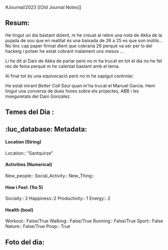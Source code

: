 #Journal/2023 
[[Old Journal Notes]]
## Resum: 
He tingut un dia bastant dolent, m he creuat al rebre una nota de Akka de la pujada de sou que en realitat és una baixada de 26 a 25 es que son inútils... No tinc cap paper firmat dient que cobraria 26 perquè va ser per lo del hackeig i potser he estat cobrant malament uns mesos ... 

Li he dit al Dani de Akka de parlar però no m ha trucat en tot el dia  no he fet res de feina perquè m he calentat bastant amb el tema. 

Al final tot és una equivocació però no m he sapigut controlar. 

He estat mirant _Better Call Saul_ quan m'ha trucat el Manuel García. Hem tingut una conversa de dues hores sobre els projectes, ABB i les inseguretats del Dani González.

## Temes del Dia :


## :luc_database:  Metadata: 
#### Location (String)
Location:: "Santquirze"

#### Activities (Numerical)
New_people::
Social_Activity:: 
New_Thing::

#### How i Feel:  (1to 5)
Socially:: 2
Happiness::2
Productivity:: 1
Energy:: 2

#### Health (bool)
Workout:: False/True
Walking:: False/True
Running:: False/True
Sport:: False
Nature:: False/True
Poop:: True

## Foto del dia:

